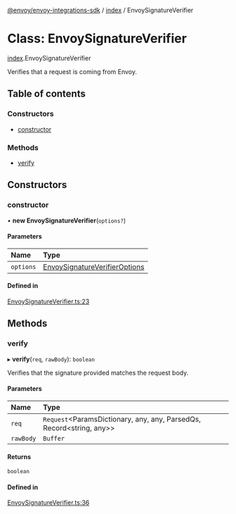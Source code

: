 [@envoy/envoy-integrations-sdk](../README.md) / [index](../modules/index.md) / EnvoySignatureVerifier

# Class: EnvoySignatureVerifier

[index](../modules/index.md).EnvoySignatureVerifier

Verifies that a request is coming from Envoy.

## Table of contents

### Constructors

- [constructor](index.envoysignatureverifier.md#constructor)

### Methods

- [verify](index.envoysignatureverifier.md#verify)

## Constructors

### constructor

• **new EnvoySignatureVerifier**(`options?`)

#### Parameters

| Name | Type |
| :------ | :------ |
| `options` | [EnvoySignatureVerifierOptions](../interfaces/index.envoysignatureverifieroptions.md) |

#### Defined in

[EnvoySignatureVerifier.ts:23](https://github.com/envoy/envoy-integrations-sdk-nodejs/blob/d8fa581/src/EnvoySignatureVerifier.ts#L23)

## Methods

### verify

▸ **verify**(`req`, `rawBody`): `boolean`

Verifies that the signature provided matches the request body.

#### Parameters

| Name | Type |
| :------ | :------ |
| `req` | `Request`<ParamsDictionary, any, any, ParsedQs, Record<string, any\>\> |
| `rawBody` | `Buffer` |

#### Returns

`boolean`

#### Defined in

[EnvoySignatureVerifier.ts:36](https://github.com/envoy/envoy-integrations-sdk-nodejs/blob/d8fa581/src/EnvoySignatureVerifier.ts#L36)
